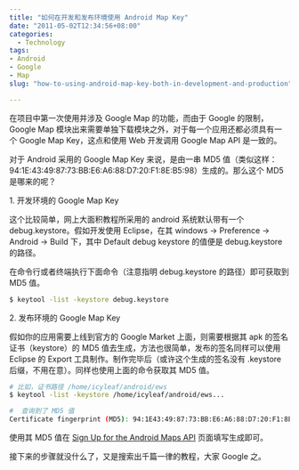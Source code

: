 ```yaml
---
title: "如何在开发和发布环境使用 Android Map Key"
date: "2011-05-02T12:34:56+08:00"
categories:
  - Technology
tags:
- Android
- Google
- Map
slug: "how-to-using-android-map-key-both-in-development-and-production"

---
```


在项目中第一次使用并涉及 Google Map 的功能，而由于 Google 的限制，Google Map 模块出来需要单独下载模块之外，对于每一个应用还都必须具有一个 Google Map Key，这点和使用 Web 开发调用 Google Map API 是一致的。

对于 Android 采用的 Google Map Key 来说，是由一串 MD5 值（类似这样：94:1E:43:49:87:73:BB:E6:A6:88:D7:20:F1:8E:B5:98）生成的。那么这个 MD5 是哪来的呢？

​1. 开发环境的 Google Map Key

这个比较简单，网上大面积教程所采用的 android 系统默认带有一个 debug.keystore。假如开发使用 Eclipse，在其 windows -\> Preference -\> Android -\> Build 下，其中 Default debug keystore 的值便是 debug.keystore 的路径。

在命令行或者终端执行下面命令（注意指明 debug.keystore 的路径）即可获取到 MD5 值。

```bash
$ keytool -list -keystore debug.keystore
```

​2. 发布环境的 Google Map Key

假如你的应用需要上线到官方的 Google Market 上面，则需要根据其 apk 的签名证书（keystore）的 MD5 值去生成，方法也很简单，发布的签名同样可以使用 Eclipse 的 Export 工具制作。制作完毕后（或许这个生成的签名没有 .keystore 后缀，不用在意）。同样也使用上面的命令获取其 MD5 值。

```bash
# 比如，证书路径 /home/icyleaf/android/ews
$ keytool -list -keystore /home/icyleaf/android/ews...

#  查询到了 MD5 值
Certificate fingerprint (MD5): 94:1E43:49:87:73:BB:E6:A6:88:D7:20:F1:8E:B5:98
```


使用其 MD5 值在 [Sign Up for the Android Maps API][] 页面填写生成即可。

接下来的步骤就没什么了，又是搜索出千篇一律的教程，大家 Google 之。

  [Sign Up for the Android Maps API]: http://code.google.com/android/maps-api-signup.html
